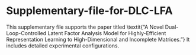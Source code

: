 # Supplementary-file-for-DLC-LFA
This supplementary file supports the paper titled \textit{“A Novel Dual-Loop-Controlled Latent Factor Analysis Model for Highly-Efficient Representation Learning to High-Dimensional and Incomplete Matrices.”} It includes detailed experimental configurations.

